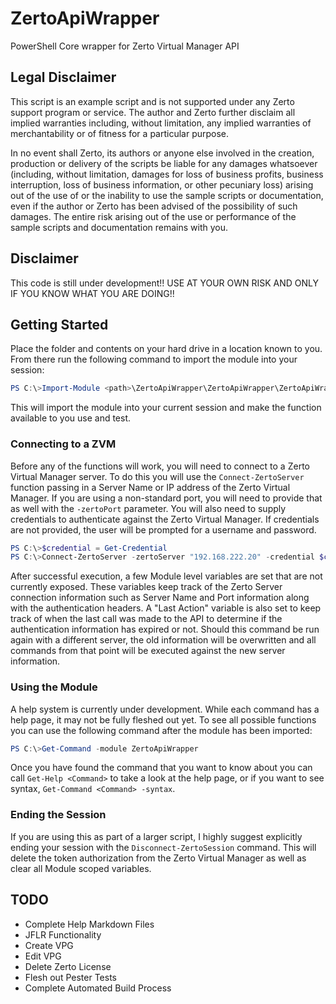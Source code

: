 # ZertoApiWrapper

PowerShell Core wrapper for Zerto Virtual Manager API

## Legal Disclaimer

This script is an example script and is not supported under any Zerto support program or service. The author and Zerto further disclaim all implied warranties including, without limitation, any implied warranties of merchantability or of fitness for a particular purpose.

In no event shall Zerto, its authors or anyone else involved in the creation, production or delivery of the scripts be liable for any damages whatsoever (including, without limitation, damages for loss of business profits, business interruption, loss of business information, or other pecuniary loss) arising out of the use of or the inability to use the sample scripts or documentation, even if the author or Zerto has been advised of the possibility of such damages. The entire risk arising out of the use or performance of the sample scripts and documentation remains with you.

## Disclaimer

This code is still under development!! USE AT YOUR OWN RISK AND ONLY IF YOU KNOW WHAT YOU ARE DOING!!

## Getting Started

Place the folder and contents on your hard drive in a location known to you. From there run the following command to import the module into your session:

```PowerShell
PS C:\>Import-Module <path>\ZertoApiWrapper\ZertoApiWrapper\ZertoApiWrapper.psm1 -force
```

This will import the module into your current session and make the function available to you use and test.

### Connecting to a ZVM

Before any of the functions will work, you will need to connect to a Zerto Virtual Manager server. To do this you will use the `Connect-ZertoServer` function passing in a Server Name or IP address of the Zerto Virtual Manager. If you are using a non-standard port, you will need to provide that as well with the `-zertoPort` parameter. You will also need to supply credentials to authenticate against the Zerto Virtual Manager. If credentials are not provided, the user will be prompted for a username and password.

```PowerShell
PS C:\>$credential = Get-Credential
PS C:\>Connect-ZertoServer -zertoServer "192.168.222.20" -credential $credential
```

After successful execution, a few Module level variables are set that are not currently exposed. These variables keep track of the Zerto Server connection information such as Server Name and Port information along with the authentication headers. A "Last Action" variable is also set to keep track of when the last call was made to the API to determine if the authentication information has expired or not. Should this command be run again with a different server, the old information will be overwritten and all commands from that point will be executed against the new server information.

### Using the Module

A help system is currently under development. While each command has a help page, it may not be fully fleshed out yet. To see all possible functions you can use the following command after the module has been imported:

```PowerShell
PS C:\>Get-Command -module ZertoApiWrapper
```

Once you have found the command that you want to know about you can call `Get-Help <Command>` to take a look at the help page, or if you want to see syntax, `Get-Command <Command> -syntax`.

### Ending the Session

If you are using this as part of a larger script, I highly suggest explicitly ending your session with the `Disconnect-ZertoSession` command. This will delete the token authorization from the Zerto Virtual Manager as well as clear all Module scoped variables.

## TODO

- Complete Help Markdown Files
- JFLR Functionality
- Create VPG
- Edit VPG
- Delete Zerto License
- Flesh out Pester Tests
- Complete Automated Build Process
